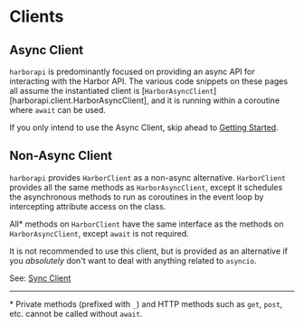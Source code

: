 # Clients

## Async Client

`harborapi` is predominantly focused on providing an async API for interacting with the Harbor API. The various code snippets on these pages all assume the instantiated client is [`HarborAsyncClient`][harborapi.client.HarborAsyncClient], and it is running within a coroutine where `await` can be used.

If you only intend to use the Async Client, skip ahead to [Getting Started](getting-started.md).

## Non-Async Client

`harborapi` provides `HarborClient` as a non-async alternative. `HarborClient` provides all the same methods as `HarborAsyncClient`, except it schedules the asynchronous methods to run as coroutines in the event loop by intercepting attribute access on the class.

All\* methods on `HarborClient` have the same interface as the methods on `HarborAsyncClient`, except `await` is not required.

It is not recommended to use this client, but is provided as an alternative if you _absolutely_ don't want to deal with anything related to `asyncio`.

See: [Sync Client](sync-client.md)

---

\* Private methods (prefixed with `_`) and HTTP methods such as `get`, `post`, etc. cannot be called without `await`.
